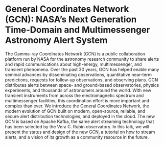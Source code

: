 # General Coordinates Network (GCN): NASA’s Next Generation Time-Domain and Multimessenger Astronomy Alert System

The Gamma-ray Coordinates Network (GCN) is a public collaboration platform run by NASA for the astronomy research community to share alerts and rapid communications about high-energy, multimessenger, and transient phenomena. Over the past 30 years, GCN has helped enable many seminal advances by disseminating observations, quantitative near-term predictions, requests for follow-up observations, and observing plans. GCN distributes alerts between space- and ground-based observatories, physics experiments, and thousands of astronomers around the world. With new transient instruments from across the electromagnetic spectrum and multimessenger facilities, this coordination effort is more important and complex than ever. We introduce the General Coordinates Network, the modern evolution of GCN built on modern, open-source, reliable, and secure alert distribution technologies, and deployed in the cloud. The new GCN is based on Apache Kafka, the same alert streaming technology that has been selected by the Vera C. Rubin observatory. In this talk, we will present the status and design of the new GCN, a tutorial on how to stream alerts, and a vision of its growth as a community resource in the future.
